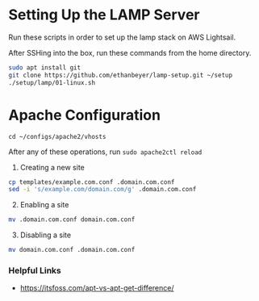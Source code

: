 # Setting Up the LAMP Server

Run these scripts in order to set up the lamp stack on AWS Lightsail.

After SSHing into the box, run these commands from the home directory.

```sh
sudo apt install git
git clone https://github.com/ethanbeyer/lamp-setup.git ~/setup
./setup/lamp/01-linux.sh

```

# Apache Configuration

`cd ~/configs/apache2/vhosts`

After any of these operations, run `sudo apache2ctl reload`

1. Creating a new site

```sh
cp templates/example.com.conf .domain.com.conf
sed -i 's/example.com/domain.com/g' .domain.com.conf
```

2. Enabling a site

```sh
mv .domain.com.conf domain.com.conf
```

3. Disabling a site

```sh
mv domain.com.conf .domain.com.conf
```

### Helpful Links

- https://itsfoss.com/apt-vs-apt-get-difference/
